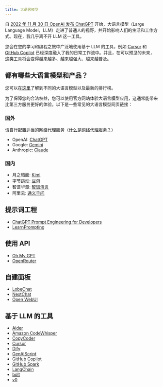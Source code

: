 ```yaml
---
title: 大语言模型
---
```


自 [2022 年 11 月 30 日 OpenAI 发布 ChatGPT](https://openai.com/index/chatgpt/) 开始，大语言模型（Large Language Model，LLM）走进了普通人的视野，并开始影响人们的生活和工作方式。现在，我几乎离不开 LLM 这一工具。

您会在您的学习和编程之旅中广泛地使用基于 LLM 的工具，例如 [Cursor](https://www.cursor.com/) 和 [GitHub Copilot](https://github.com/features/copilot) 已经深度融入了我的日常工作流中。并且，在可以预见的未来，这类工具将会变得越来越多、越来越强大、越来越普及。

## 都有哪些大语言模型和产品？
您可以在[这里](https://lmarena.ai)了解到不同的大语言模型以及最新的排行榜。

为了保障您的合法权益，您可以使用官方网站体验大语言模型应用，这通常能带来比第三方服务更好的体验。以下是一些常见的大语言模型网页链接：

### 国外
请自行配置适当的网络代理服务（[什么是网络代理服务？](vpn-and-proxy)）
- OpenAI: [ChatGPT](https://chatgpt.com)
- Google: [Gemini](https://gemini.google.com)
- Anthropic: [Claude](https://claude.ai)

### 国内
- 月之暗面: [Kimi](https://kimi.moonshot.cn)
- 字节跳动: [豆包](https://www.doubao.com/)
- 智谱华章: [智谱清言](https://chatglm.cn)
- 阿里云: [通义千问](https://tongyi.aliyun.com/qianwen)


## 提示词工程

- [ChatGPT Prompt Engineering for Developers](https://www.deeplearning.ai/short-courses/chatgpt-prompt-engineering-for-developers/)
- [LearnPrompting](https://learnprompting.org/)

## 使用 API

- [Oh My GPT](https://www.ohmygpt.com/)
- [OpenRouter](https://openrouter.ai/)

## 自建面板

- [LobeChat](https://lobehub.com/)
- [NextChat](https://nextchat.dev/)
- [Open WebUI](https://openwebui.com/)

## 基于 LLM 的工具

- [Aider](https://aider.chat/)
- [Amazon CodeWhisper](https://docs.aws.amazon.com/codewhisperer/latest/userguide/what-is-cwspr.html)
- [CopyCoder](https://copycoder.ai/)
- [Cursor](https://www.cursor.com/)
- [Dify](https://dify.ai/)
- [GenAIScript](https://microsoft.github.io/genaiscript/)
- [GitHub Copilot](https://github.com/features/copilot)
- [GitHub Spark](https://githubnext.com/projects/github-spark)
- [LangChain](https://www.langchain.com/)
- [bolt](https://bolt.new/)
- [v0](https://v0.dev/)
